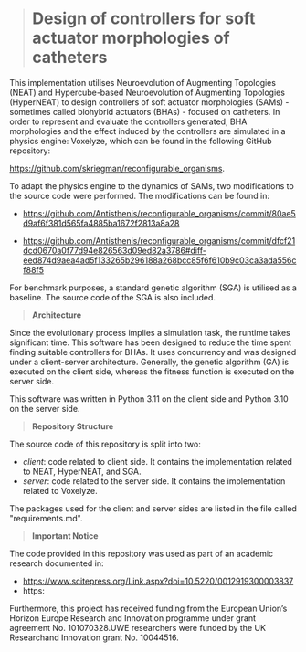 > # Design of controllers for soft actuator morphologies of catheters

This implementation utilises Neuroevolution of Augmenting Topologies (NEAT) and Hypercube-based Neuroevolution of Augmenting Topologies (HyperNEAT) to design controllers of soft actuator morphologies (SAMs) - sometimes called biohybrid actuators (BHAs) - focused on catheters. In order to represent and evaluate the controllers generated, BHA morphologies and the effect induced by the controllers are simulated in a physics engine: Voxelyze, which can be found in the following GitHub repository: 

https://github.com/skriegman/reconfigurable_organisms.

To adapt the physics engine to the dynamics of SAMs, two modifications to the source code were performed. The modifications can be found in:

* https://github.com/Antisthenis/reconfigurable_organisms/commit/80ae5d9af6f381d565fa4885ba1672f2813a8a28

* https://github.com/Antisthenis/reconfigurable_organisms/commit/dfcf21dcd0670a0f77d94e826563d09ed82a3786#diff-eed874d9aea4ad5f133265b296188a268bcc85f6f610b9c03ca3ada556cf88f5

For benchmark purposes, a standard genetic algorithm (SGA) is utilised as a baseline. The source code of the SGA is also included.

> **Architecture**

Since the evolutionary process implies a simulation task, the runtime takes significant time. This software has been designed to reduce the time spent finding suitable controllers for BHAs. It uses concurrency and was designed under a client-server architecture. Generally, the genetic algorithm (GA) is executed on the client side, whereas the fitness function is executed on the server side.

This software was written in Python 3.11 on the client side and Python 3.10 on the server side.

> **Repository Structure**

The source code of this repository is split into two:

* _client_: code related to client side. It contains the implementation related to NEAT, HyperNEAT, and SGA.
* _server_: code related to the server side. It contains the implementation related to Voxelyze.

The packages used for the client and server sides are listed in the file called "requirements.md".

> **Important Notice**

The code provided in this repository was used as part of an academic research documented in:

* https://www.scitepress.org/Link.aspx?doi=10.5220/0012919300003837
* https:

Furthermore, this project has received funding from the European Union’s Horizon Europe Research and Innovation programme under grant agreement No. 101070328.UWE researchers were funded by the UK Researchand Innovation grant No. 10044516. 
